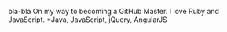 bla-bla
On my way to becoming a GitHub Master. I love Ruby and JavaScript.
*Java, JavaScript, jQuery, AngularJS